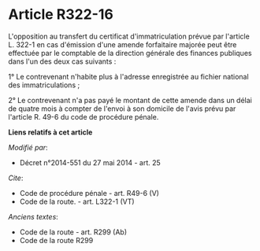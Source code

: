 # Article R322-16

L'opposition au transfert du certificat d'immatriculation prévue par l'article L. 322-1 en cas d'émission d'une amende
forfaitaire majorée peut être effectuée par le comptable de la direction générale des finances publiques dans l'un des deux
cas suivants : 

1° Le contrevenant n'habite plus à l'adresse enregistrée au fichier national des immatriculations ; 

2° Le contrevenant n'a pas payé le montant de cette amende dans un délai de quatre mois à compter de l'envoi à son domicile
de l'avis prévu par l'article R. 49-6 du code de procédure pénale.

**Liens relatifs à cet article**

_Modifié par_:

  - Décret n°2014-551 du 27 mai 2014 - art. 25

_Cite_:

  - Code de procédure pénale - art. R49-6 (V)
  - Code de la route. - art. L322-1 (VT)

_Anciens textes_:

  - Code de la route - art. R299 (Ab)
  - Code de la route R299
